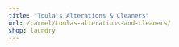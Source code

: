 ```yaml
---
title: "Toula's Alterations & Cleaners"
url: /carmel/toulas-alterations-and-cleaners/
shop: laundry
---
```

